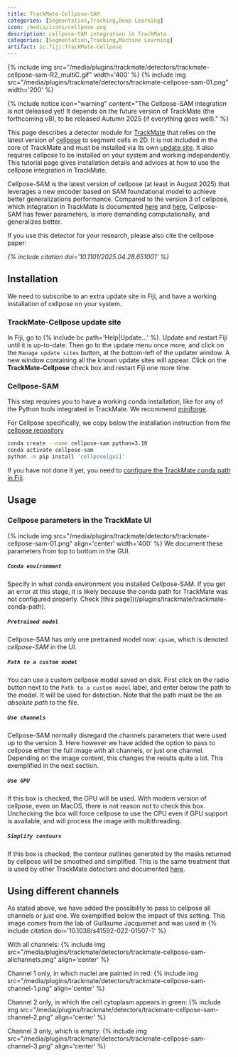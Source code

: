 ```yaml
---
title: TrackMate-Cellpose-SAM
categories: [Segmentation,Tracking,Deep Learning]
icon: /media/icons/cellpose.png
description: cellpose-SAM integration in TrackMate.
categories: [Segmentation,Tracking,Machine Learning]
artifact: sc.fiji:TrackMate-Cellpose
---
```


{% include img src="/media/plugins/trackmate/detectors/trackmate-cellpose-sam-R2_multiC.gif" width='400'  %} {% include img src="/media/plugins/trackmate/detectors/trackmate-cellpose-sam-01.png"  width='200' %}

{% include notice icon="warning"
  content="The Cellpose-SAM integration is not deleased yet! 
  It depends on the future version of TrackMate (the forthcoming v8), to be released Autumn 2025 (if everything goes well)." %}

This page describes a detector module for [TrackMate](/plugins/trackmate/index) that relies on the latest version of [cellpose](https://cellpose.readthedocs.io/en/latest/) to segment cells in 2D. It is not included in the core of TrackMate and must be installed via its own [update site](/update-sites/following). It also requires cellpose to be installed on your system and working independently. This tutorial page gives installation details and advices at how to use the cellpose integration in TrackMate.

Cellpose-SAM is the latest version of cellpose (at least in August 2025) that leverages a new encoder based on SAM foundational model to achieve better generalizations performance.
Compared to the version 3 of cellpose, which integration in TrackMate is documented [here](/plugins/trackmate/detectors/trackmate-cellpose) and [here](/plugins/trackmate/detectors/trackmate-cellpose-advanced), Cellpose-SAM has fewer parameters, is more demanding computationally, and generalizes better. 

If you use this detector for your research, please also cite the cellpose paper:

_{% include citation doi='10.1101/2025.04.28.651001' %}_


## Installation

We need to subscribe to an extra update site in Fiji, and have a working installation of cellpose on your system.

### TrackMate-Cellpose update site

In Fiji, go to {% include bc path='Help|Update...' %}. Update and restart Fiji until it is up-to-date. Then go to the update menu once more, and click on the `Manage update sites` button, at the bottom-left of the updater window. A new window containing all the known update sites will appear. Click on the  **TrackMate-Cellpose** check box and restart Fiji one more time. 

### Cellpose-SAM

This step requires you to have a working conda installation, like for any of the Python tools integrated in TrackMate. 
We recommend [miniforge](https://github.com/conda-forge/miniforge).

For Cellpose specifically, we copy below the installation instruction from the [cellpose repository](https://github.com/MouseLand/cellpose?tab=readme-ov-file#option-1-installation-instructions-with-conda)

```zsh
conda create --name cellpose-sam python=3.10
conda activate cellpose-sam
python -m pip install 'cellpose[gui]'
```
If you have not done it yet, you need to [configure the TrackMate conda path in Fiji](/plugins/trackmate/trackmate-conda-path). 


## Usage

### Cellpose parameters in the TrackMate UI

{% include img src="/media/plugins/trackmate/detectors/trackmate-cellpose-sam-01.png" align='center' width='400' %}
We document these parameters from top to bottom in the GUI.

##### `Conda environment`

Specify in what conda environment you installed Cellpose-SAM. 
If you get an error at this stage, it is likely because the conda path for TrackMate was not configured properly. Check [this page]((/plugins/trackmate/trackmate-conda-path).

##### `Pretrained model`

Cellpose-SAM has only one pretrained model now: `cpsam`, which is denoted _cellpose-SAM_ in the UI.


##### `Path to a custom model`

You can use a custom cellpose model saved on disk. 
First click on the radio button next to the `Path to a custom model` label, and enter below the path to the model. 
It will be used for detection.
Note that the path must be the an _absolute path_ to the file.

##### `Use channels`

Cellpose-SAM normally disregard the channels parameters that were used up to the version 3. 
Here however we have added the option to pass to cellpose either the full image with all channels, or just one channel. Depending on the image content, this changes the results quite a lot. 
This exemplified in the next section.

##### `Use GPU`

If this box is checked, the GPU will be used.
With modern version of cellpose, even on MacOS, there is not reason not to check this box. 
Unchecking the box will force cellpose to use the CPU even if GPU support is available, and will process the image with multithreading. 

##### `Simplify contours`

If this box is checked, the contour outlines generated by the masks returned by cellpose will be smoothed and simplified. This is the same treatment that is used by other TrackMate detectors and documented [here](/plugins/trackmate/detectors/trackmate-v7-detectors#simplifying-contours).


## Using different channels 

As stated above, we have added the possibility to pass to cellpose all channels or just one. 
We exemplified below the impact of this setting.
This image comes from the lab of Guillaume Jacquemet and was used in {% include citation doi='10.1038/s41592-022-01507-1' %}


With all channels:
{% include img src="/media/plugins/trackmate/detectors/trackmate-cellpose-sam-allchannels.png" align='center' %}

Channel 1 only, in which nuclei are painted in red:
{% include img src="/media/plugins/trackmate/detectors/trackmate-cellpose-sam-channel-1.png" align='center' %}

Channel 2 only, in which the cell cytoplasm appears in green:
{% include img src="/media/plugins/trackmate/detectors/trackmate-cellpose-sam-channel-2.png" align='center'  %}

Channel 3 only, which is empty:
{% include img src="/media/plugins/trackmate/detectors/trackmate-cellpose-sam-channel-3.png" align='center' %}

